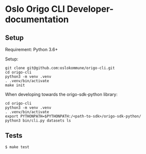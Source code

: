 # Oslo Origo CLI Developer-documentation

## Setup

Requirement: Python 3.6+

Setup:
```
git clone git@github.com:oslokommune/origo-cli.git
cd origo-cli
python3 -m venv .venv
. .venv/bin/activate
make init
```

When developing towards the origo-sdk-python library:
```
cd origo-cli
python3 -m venv .venv
. .venv/bin/activate
export PYTHONPATH=$PYTHONPATH:/<path-to-sdk>/origo-sdk-python/
python3 bin/cli.py datasets ls
```

## Tests
```
$ make test
```
